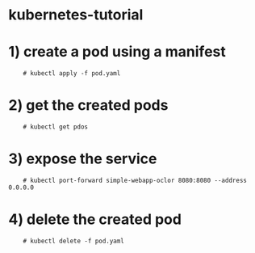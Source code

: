 # kubernetes-tutorial
  # 1) create a pod using a manifest 
        # kubectl apply -f pod.yaml 
  # 2) get the created pods
        # kubectl get pdos
  # 3) expose the service
        # kubectl port-forward simple-webapp-oclor 8080:8080 --address 0.0.0.0
  # 4) delete the created pod
        # kubectl delete -f pod.yaml
